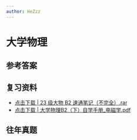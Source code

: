 ```yaml
---
author: HeZzz
---
```


# 大学物理


## 参考答案


## 复习资料

- [点击下载 | 23 级大物 B2 速通笔记（不完全）.rar](https://cs-speedrun.github.io/cs-speedrun-documents/%E5%A4%A7%E5%AD%A6%E7%89%A9%E7%90%86/%E5%A4%8D%E4%B9%A0%E8%B5%84%E6%96%99/23%20%E7%BA%A7%E5%A4%A7%E7%89%A9%20B2%20%E9%80%9F%E9%80%9A%E7%AC%94%E8%AE%B0%EF%BC%88%E4%B8%8D%E5%AE%8C%E5%85%A8%EF%BC%89.rar)
- [点击下载 | 大学物理B2（下）自学手册_电磁学.pdf](https://cs-speedrun.github.io/cs-speedrun-documents/%E5%A4%A7%E5%AD%A6%E7%89%A9%E7%90%86/%E5%A4%8D%E4%B9%A0%E8%B5%84%E6%96%99/%E5%A4%A7%E5%AD%A6%E7%89%A9%E7%90%86B2%EF%BC%88%E4%B8%8B%EF%BC%89%E8%87%AA%E5%AD%A6%E6%89%8B%E5%86%8C_%E7%94%B5%E7%A3%81%E5%AD%A6.pdf)

## 往年真题
